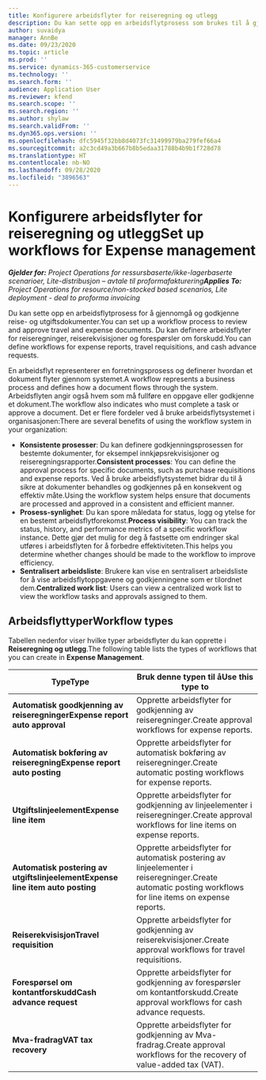 ```yaml
---
title: Konfigurere arbeidsflyter for reiseregning og utlegg
description: Du kan sette opp en arbeidsflytprosess som brukes til å gjennomgå og godkjenne reise- og utgiftsdokumenter.
author: suvaidya
manager: AnnBe
ms.date: 09/23/2020
ms.topic: article
ms.prod: ''
ms.service: dynamics-365-customerservice
ms.technology: ''
ms.search.form: ''
audience: Application User
ms.reviewer: kfend
ms.search.scope: ''
ms.search.region: ''
ms.author: shylaw
ms.search.validFrom: ''
ms.dyn365.ops.version: ''
ms.openlocfilehash: dfc5945f32bb8d4073fc31499979ba279fef66a4
ms.sourcegitcommit: a2c3cd49a3b667b8b5edaa31788b4b9b1f728d78
ms.translationtype: HT
ms.contentlocale: nb-NO
ms.lasthandoff: 09/28/2020
ms.locfileid: "3896563"
---
```

# <a name="set-up-workflows-for-expense-management"></a><span data-ttu-id="7d4f5-103">Konfigurere arbeidsflyter for reiseregning og utlegg</span><span class="sxs-lookup"><span data-stu-id="7d4f5-103">Set up workflows for Expense management</span></span>

<span data-ttu-id="7d4f5-104">_**Gjelder for:** Project Operations for ressursbaserte/ikke-lagerbaserte scenarioer, Lite-distribusjon – avtale til proformafakturering_</span><span class="sxs-lookup"><span data-stu-id="7d4f5-104">_**Applies To:** Project Operations for resource/non-stocked based scenarios, Lite deployment - deal to proforma invoicing_</span></span>

<span data-ttu-id="7d4f5-105">Du kan sette opp en arbeidsflytprosess for å gjennomgå og godkjenne reise- og utgiftsdokumenter.</span><span class="sxs-lookup"><span data-stu-id="7d4f5-105">You can set up a workflow process to review and approve travel and expense documents.</span></span> <span data-ttu-id="7d4f5-106">Du kan definere arbeidsflyter for reiseregninger, reiserekvisisjoner og forespørsler om forskudd.</span><span class="sxs-lookup"><span data-stu-id="7d4f5-106">You can define workflows for expense reports, travel requisitions, and cash advance requests.</span></span>

<span data-ttu-id="7d4f5-107">En arbeidsflyt representerer en forretningsprosess og definerer hvordan et dokument flyter gjennom systemet.</span><span class="sxs-lookup"><span data-stu-id="7d4f5-107">A workflow represents a business process and defines how a document flows through the system.</span></span> <span data-ttu-id="7d4f5-108">Arbeidsflyten angir også hvem som må fullføre en oppgave eller godkjenne et dokument.</span><span class="sxs-lookup"><span data-stu-id="7d4f5-108">The workflow also indicates who must complete a task or approve a document.</span></span> <span data-ttu-id="7d4f5-109">Det er flere fordeler ved å bruke arbeidsflytsystemet i organisasjonen:</span><span class="sxs-lookup"><span data-stu-id="7d4f5-109">There are several benefits of using the workflow system in your organization:</span></span>

- <span data-ttu-id="7d4f5-110">**Konsistente prosesser**: Du kan definere godkjenningsprosessen for bestemte dokumenter, for eksempel innkjøpsrekvisisjoner og reiseregningsrapporter.</span><span class="sxs-lookup"><span data-stu-id="7d4f5-110">**Consistent processes**: You can define the approval process for specific documents, such as purchase requisitions and expense reports.</span></span> <span data-ttu-id="7d4f5-111">Ved å bruke arbeidsflytsystemet bidrar du til å sikre at dokumenter behandles og godkjennes på en konsekvent og effektiv måte.</span><span class="sxs-lookup"><span data-stu-id="7d4f5-111">Using the workflow system helps ensure that documents are processed and approved in a consistent and efficient manner.</span></span>
- <span data-ttu-id="7d4f5-112">**Prosess-synlighet**: Du kan spore måledata for status, logg og ytelse for en bestemt arbeidsflytforekomst.</span><span class="sxs-lookup"><span data-stu-id="7d4f5-112">**Process visibility**: You can track the status, history, and performance metrics of a specific workflow instance.</span></span> <span data-ttu-id="7d4f5-113">Dette gjør det mulig for deg å fastsette om endringer skal utføres i arbeidsflyten for å forbedre effektiviteten.</span><span class="sxs-lookup"><span data-stu-id="7d4f5-113">This helps you determine whether changes should be made to the workflow to improve efficiency.</span></span>
- <span data-ttu-id="7d4f5-114">**Sentralisert arbeidsliste**: Brukere kan vise en sentralisert arbeidsliste for å vise arbeidsflytoppgavene og godkjenningene som er tilordnet dem.</span><span class="sxs-lookup"><span data-stu-id="7d4f5-114">**Centralized work list**: Users can view a centralized work list to view the workflow tasks and approvals assigned to them.</span></span> 

## <a name="workflow-types"></a><span data-ttu-id="7d4f5-115">Arbeidsflyttyper</span><span class="sxs-lookup"><span data-stu-id="7d4f5-115">Workflow types</span></span>

<span data-ttu-id="7d4f5-116">Tabellen nedenfor viser hvilke typer arbeidsflyter du kan opprette i **Reiseregning og utlegg**.</span><span class="sxs-lookup"><span data-stu-id="7d4f5-116">The following table lists the types of workflows that you can create in **Expense Management**.</span></span>


|              <span data-ttu-id="7d4f5-117"><strong>Type</strong></span><span class="sxs-lookup"><span data-stu-id="7d4f5-117"><strong>Type</strong></span></span>              |                   <span data-ttu-id="7d4f5-118"><strong>Bruk denne typen til å</strong></span><span class="sxs-lookup"><span data-stu-id="7d4f5-118"><strong>Use this type to</strong></span></span>                   |
|-------------------------------------------------|-----------------------------------------------------------------------|
|   <span data-ttu-id="7d4f5-119"><strong>Automatisk goodkjenning av reiseregninger</strong></span><span class="sxs-lookup"><span data-stu-id="7d4f5-119"><strong>Expense report auto approval</strong></span></span> |            <span data-ttu-id="7d4f5-120">Opprette arbeidsflyter for godkjenning av reiseregninger.</span><span class="sxs-lookup"><span data-stu-id="7d4f5-120">Create approval workflows for expense reports.</span></span>             |
|  <span data-ttu-id="7d4f5-121"><strong>Automatisk bokføring av reiseregning</strong></span><span class="sxs-lookup"><span data-stu-id="7d4f5-121"><strong>Expense report auto posting</strong></span></span>   |        <span data-ttu-id="7d4f5-122">Opprette arbeidsflyter for automatisk bokføring av reiseregninger.</span><span class="sxs-lookup"><span data-stu-id="7d4f5-122">Create automatic posting workflows for expense reports.</span></span>        |
|       <span data-ttu-id="7d4f5-123"><strong>Utgiftslinjeelement</strong></span><span class="sxs-lookup"><span data-stu-id="7d4f5-123"><strong>Expense line item</strong></span></span>        |     <span data-ttu-id="7d4f5-124">Opprette arbeidsflyter for godkjenning av linjeelementer i reiseregninger.</span><span class="sxs-lookup"><span data-stu-id="7d4f5-124">Create approval workflows for line items on expense reports.</span></span>      |
| <span data-ttu-id="7d4f5-125"><strong>Automatisk postering av utgiftslinjeelement</strong></span><span class="sxs-lookup"><span data-stu-id="7d4f5-125"><strong>Expense line item auto posting</strong></span></span> | <span data-ttu-id="7d4f5-126">Opprette arbeidsflyter for automatisk postering av linjeelementer i reiseregninger.</span><span class="sxs-lookup"><span data-stu-id="7d4f5-126">Create automatic posting workflows for line items on expense reports.</span></span> |
|       <span data-ttu-id="7d4f5-127"><strong>Reiserekvisisjon</strong></span><span class="sxs-lookup"><span data-stu-id="7d4f5-127"><strong>Travel requisition</strong></span></span>       |          <span data-ttu-id="7d4f5-128">Opprette arbeidsflyter for godkjenning av reiserekvisisjoner.</span><span class="sxs-lookup"><span data-stu-id="7d4f5-128">Create approval workflows for travel requisitions.</span></span>           |
|      <span data-ttu-id="7d4f5-129"><strong>Forespørsel om kontantforskudd</strong></span><span class="sxs-lookup"><span data-stu-id="7d4f5-129"><strong>Cash advance request</strong></span></span>      |         <span data-ttu-id="7d4f5-130">Opprette arbeidsflyter for godkjenning av forespørsler om kontantforskudd.</span><span class="sxs-lookup"><span data-stu-id="7d4f5-130">Create approval workflows for cash advance requests.</span></span>          |
|        <span data-ttu-id="7d4f5-131"><strong>Mva-fradrag</strong></span><span class="sxs-lookup"><span data-stu-id="7d4f5-131"><strong>VAT tax recovery</strong></span></span>        | <span data-ttu-id="7d4f5-132">Opprette arbeidsflyter for godkjenning av Mva-fradrag.</span><span class="sxs-lookup"><span data-stu-id="7d4f5-132">Create approval workflows for the recovery of value-added tax (VAT).</span></span>  |

